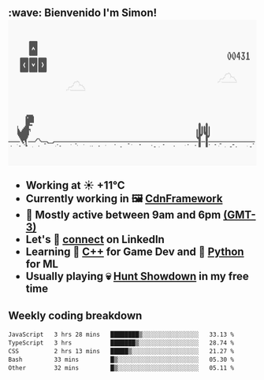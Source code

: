 <h2>:wave: <b>Bienvenido I'm Simon!&nbsp;</b></h

<section>
  <img src="./static/banner.gif" height=300 width=1000>
</section>

<br>

<ul>
  <li>
		<!--START_SECTION:weather-->
		Working at <b>☀️   +11°C</b>
		<!--END_SECTION:weather-->
  </li>
  <li>
    Currently working in 🖼️&nbsp;<a href=https://github.com/snapverse/cdn-framework target=_blank>CdnFramework</a>
  </li>
  <li>
    🚩 Mostly active between 9am and 6pm <a href=https://onlinealarmkur.com/world/es target=_blank>(GMT-3)</a>
  </li>
  <li>
    Let's 🔗&nbsp;<a href=https://www.linkedin.com/in/itssimmons target=_blank>connect</a> on LinkedIn
  </li>
  <li>
    Learning 👴&nbsp;<a href=https://images3.memedroid.com/images/UPLOADED755/65f2bce6734f6.webp target=_blank>C++</a> for Game Dev and 🐍&nbsp;<a href=https://qph.cf2.quoracdn.net/main-qimg-4472b6229cb75bf66ab531f3ebd4f975-lq target=_blank>Python</a> for ML
  </li>
  <li>
    Usually playing 💀&nbsp;<a href=https://www.huntshowdown.com target=_blank>Hunt Showdown</a> in my free time
  </li>
</ul>

<h2><b>Weekly coding breakdown </b></h2>

<!--START_SECTION:waka-->

```txt
JavaScript   3 hrs 28 mins   ████████▒░░░░░░░░░░░░░░░░   33.13 %
TypeScript   3 hrs           ███████▒░░░░░░░░░░░░░░░░░   28.74 %
CSS          2 hrs 13 mins   █████▒░░░░░░░░░░░░░░░░░░░   21.27 %
Bash         33 mins         █▒░░░░░░░░░░░░░░░░░░░░░░░   05.30 %
Other        32 mins         █▒░░░░░░░░░░░░░░░░░░░░░░░   05.11 %
```

<!--END_SECTION:waka-->
